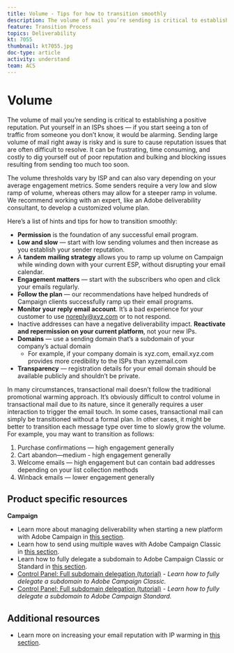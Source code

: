 ```yaml
---
title: Volume - Tips for how to transition smoothly
description: The volume of mail you’re sending is critical to establishing a positive reputation. Learn what you can do to transition smoothly.
feature: Transition Process
topics: Deliverability
kt: 7055
thumbnail: kt7055.jpg
doc-type: article
activity: understand
team: ACS
---
```


# Volume

The volume of mail you’re sending is critical to establishing a positive reputation. Put yourself in an ISPs shoes — if you start seeing a ton of traffic from someone you don’t know, it would be alarming. Sending large volume of mail right away is risky and is sure to cause reputation issues that are often difficult to resolve. It can be frustrating, time consuming, and costly to dig yourself out of poor reputation and bulking and blocking issues resulting from sending too much too soon.

The volume thresholds vary by ISP and can also vary depending on your average engagement metrics. Some senders require a very low and slow ramp of volume, whereas others may allow for a steeper ramp in volume. We recommend working with an expert, like an Adobe deliverability consultant, to develop a customized volume plan.

Here’s a list of hints and tips for how to transition smoothly:

* **Permission** is the foundation of any successful email program.
* **Low and slow** — start with low sending volumes and then increase as you establish your sender reputation.
* A **tandem mailing strategy** allows you to ramp up volume on Campaign while winding down with your current ESP, without disrupting your email calendar.
* **Engagement matters** — start with the subscribers who open and click your emails regularly.
* **Follow the plan** — our recommendations have helped hundreds of Campaign clients successfully ramp up their email programs.
* **Monitor your reply email account**. It’s a bad experience for your customer to use noreply@xyz.com or to not respond.
* Inactive addresses can have a negative deliverability impact. **Reactivate and repermission on your current platform**, not your new IPs.
* **Domains** — use a sending domain that’s a subdomain of your company’s actual domain
  * For example, if your company domain is xyz.com, email.xyz.com provides more credibility to the ISPs than xyzemail.com
* **Transparency** — registration details for your email domain should be available publicly and shouldn’t be private.

In many circumstances, transactional mail doesn’t follow the traditional promotional warming approach. It’s obviously difficult to control volume in transactional mail due to its nature, since it generally requires a user interaction to trigger the email touch. In some cases, transactional mail can simply be transitioned without a formal plan. In other cases, it might be better to transition each message type over time to slowly grow the volume. For example, you may want to transition as follows:

1. Purchase confirmations — high engagement generally
2. Cart abandon—medium - high engagement generally
3. Welcome emails — high engagement but can contain bad addresses depending on your list collection methods
4. Winback emails — lower engagement generally

## Product specific resources

**Campaign**

* Learn more about managing deliverability when starting a new platform with Adobe Campaign in [this section](/help/additional-resources/ac-starting-new-platform.md).
* Learn how to send using multiple waves with Adobe Campaign Classic in [this section](https://experienceleague.adobe.com/docs/campaign-classic/using/sending-messages/key-steps-when-creating-a-delivery/steps-sending-the-delivery.html#sending-using-multiple-waves).
* Learn how to fully delegate a subdomain to Adobe Campaign Classic or Standard in [this section](/help/additional-resources/ac-domain-name-setup.md).
* [Control Panel: Full subdomain delegation (tutorial)](https://experienceleague.corp.adobe.com/docs/campaign-classic-learn/control-panel/subdomains-and-certificates/subdomain-delegation.html) - *Learn how to fully delegate a subdomain to Adobe Campaign Classic.*
* [Control Panel: Full subdomain delegation (tutorial)](https://experienceleague.corp.adobe.com/docs/campaign-standard-learn/control-panel/subdomains-and-certificates/subdomain-delegation.html) - *Learn how to fully delegate a subdomain to Adobe Campaign Standard.*

## Additional resources

* Learn more on increasing your email reputation with IP warming in [this section](/help/additional-resources/increase-reputation-with-ip-warming.md).
